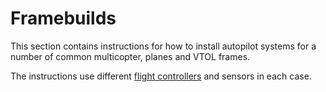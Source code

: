 # Framebuilds

This section contains instructions for how to install 
autopilot systems for a number of common multicopter, planes and VTOL frames.

The instructions use different [flight controllers](../flight_controller/README.md)
and sensors in each case.
